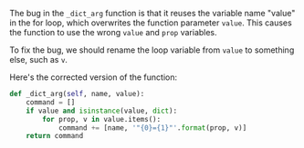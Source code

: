 The bug in the `_dict_arg` function is that it reuses the variable name "value" in the for loop, which overwrites the function parameter `value`. This causes the function to use the wrong `value` and `prop` variables.

To fix the bug, we should rename the loop variable from `value` to something else, such as `v`.

Here's the corrected version of the function:

```python
def _dict_arg(self, name, value):
    command = []
    if value and isinstance(value, dict):
        for prop, v in value.items():
            command += [name, '"{0}={1}"'.format(prop, v)]
    return command
```
